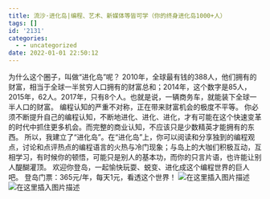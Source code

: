 ```yaml
---
title: 流沙·进化岛|编程、艺术、新媒体等皆可学（你的终身进化岛1000+人）
tags: []
id: '2131'
categories:
  - - uncategorized
date: 2022-01-01 22:50:12
---
```


为什么这个圈子，叫做“进化岛”呢？ 2010年，全球最有钱的388人，他们拥有的财富，相当于全球一半贫穷人口拥有的财富总和；2014年，这个数字是85人，2015年，62人。2017年，只有8个人。也就是说，一辆商务车，就能装下全球一半人口的财富。 编程认知的严重不对称，正在带来财富机会的极度不平等。 你必须不断提升自己的编程认知，不断地进化、进化、进化，才有可能在这个快速变革的时代中抓住更多机会。而完整的商业认知，不应该只是少数精英才能拥有的东西。 所以，我建立了“进化岛”。在“进化岛”上，你可以阅读和分享独到的编程观点，讨论和点评热点的编程语言的火热与冷门现象；与岛上的大咖们积极互动，互相学习，有时候你的顿悟，可能只是别人的基本功，而你的只言片语，也许能让别人醍醐灌顶。 欢迎你登岛，一起愉快玩耍、蜕变、进化成这个编程世界的巨人吧。 登岛门票：365元/年，每天1元，看透这个世界！ ![在这里插入图片描述](https://img-blog.csdnimg.cn/4e92f7a93d174e8cafc899517b796379.png#pic_center) ![在这里插入图片描述](https://img-blog.csdnimg.cn/f026608620b843bc818eb537639321bd.png#pic_center)